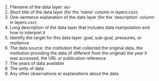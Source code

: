 1.	Filename of the data layer: ao-
2.	Short title of the data layer (for the 'name' column in layers.csv):
3.	One-sentence explanation of the data layer (for the 'description' column in layers.csv):
4.	Long description of the data layer that includes data manipulation and how to interpret it
5.	Identify the target for this data layer: goal, sub-goal, pressures, or resilience
6.	The data source: the institution that collected the original data, the institution providing the data (if different from the original) the year it was accessed, the URL or publication reference
7.	The years of data available
8.	The units of data
9.	Any other observations or explanations about the data
